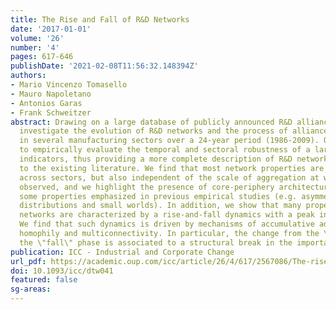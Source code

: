 ```yaml
---
title: The Rise and Fall of R&D Networks
date: '2017-01-01'
volume: '26'
number: '4'
pages: 617-646
publishDate: '2021-02-08T11:56:32.148394Z'
authors:
- Mario Vincenzo Tomasello
- Mauro Napoletano
- Antonios Garas
- Frank Schweitzer
abstract: Drawing on a large database of publicly announced R&D alliances, we empirically
  investigate the evolution of R&D networks and the process of alliance formation
  in several manufacturing sectors over a 24-year period (1986-2009). Our goal is
  to empirically evaluate the temporal and sectoral robustness of a large set of network
  indicators, thus providing a more complete description of R&D networks with respect
  to the existing literature. We find that most network properties are not only invariant
  across sectors, but also independent of the scale of aggregation at which they are
  observed, and we highlight the presence of core-periphery architectures in explaining
  some properties emphasized in previous empirical studies (e.g. asymmetric degree
  distributions and small worlds). In addition, we show that many properties of R&D
  networks are characterized by a rise-and-fall dynamics with a peak in the mid-nineties.
  We find that such dynamics is driven by mechanisms of accumulative advantage, structural
  homophily and multiconnectivity. In particular, the change from the \"rise\" to
  the \"fall\" phase is associated to a structural break in the importance of multiconnectivity.
publication: ICC - Industrial and Corporate Change
url_pdf: https://academic.oup.com/icc/article/26/4/617/2567086/The-rise-and-fall-of-RampD-networks?guestAccessKey=f9b56785-7284-4aa0-8048-de66051e9333
doi: 10.1093/icc/dtw041
featured: false
sg-areas:
---
```

